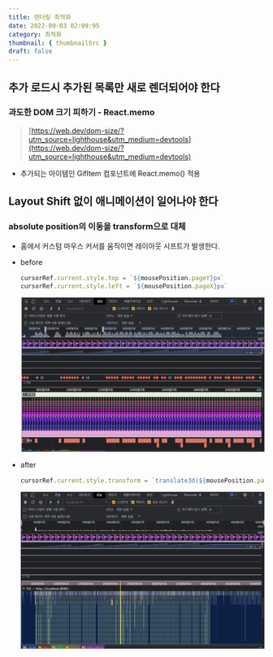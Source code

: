 ```yaml
---
title: 렌더링 최적화
date: 2022-09-03 02:09:95
category: 최적화
thumbnail: { thumbnailSrc }
draft: false
---
```


## 추가 로드시 추가된 목록만 새로 렌더되어야 한다

### **과도한 DOM 크기 피하기 - React.memo**

> [https://web.dev/dom-size/?utm_source=lighthouse&utm_medium=devtools](https://web.dev/dom-size/?utm_source=lighthouse&utm_medium=devtools)

-   추가되는 아이템인 GifItem 컴포넌트에 React.memo() 적용

## Layout Shift 없이 애니메이션이 일어나야 한다

### absolute position의 이동을 transform으로 대체

-   홈에서 커스텀 마우스 커서를 움직이면 레이아웃 시프트가 발생한다.

-   before

    ```jsx
    cursorRef.current.style.top = `${mousePosition.pageY}px`
    cursorRef.current.style.left = `${mousePosition.pageX}px`
    ```

    ![before](../image/p13.png)

-   after

    ```jsx
    cursorRef.current.style.transform = `translate3d(${mousePosition.pageX}px, ${mousePosition.pageY}px, 0)`
    ```

    ![after](../image/p14.png)
